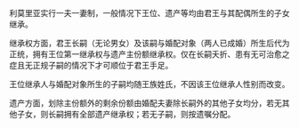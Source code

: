 
利莫里亚实行一夫一妻制，一般情况下王位、遗产等均由君王与其配偶所生的子女继承。

继承权方面，君王长嗣（无论男女）及该嗣与婚配对象（两人已成婚）所生后代为正统，拥有王位第一继承权与遗产主份额继承权。仅在长嗣夭折、患有无可治愈之症且无正规子嗣的情况下才可顺位于君王手足。

王位继承人与婚配对象所生的子嗣均随王族姓氏，不因该王位继承人性别而改变。

遗产方面，划除主份额外的剩余份额由婚配夫妻除长嗣外的其他子女均分，若无其他子女，则长嗣拥有全部遗产继承权；若无子嗣，则按遗嘱分配。
